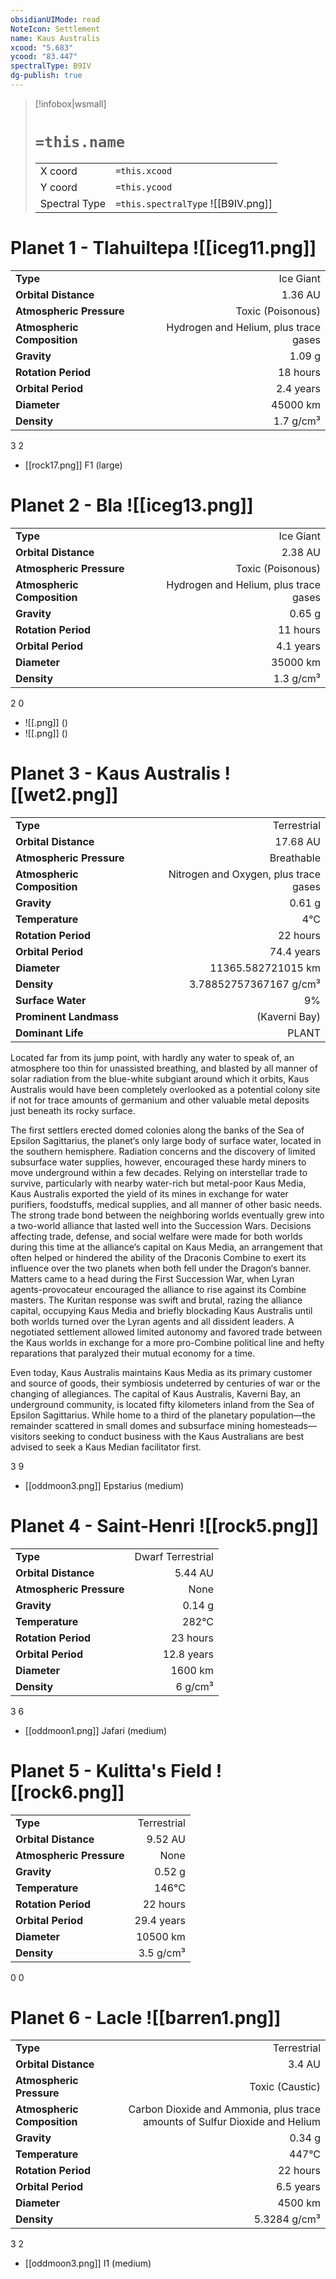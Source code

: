 ```yaml
---
obsidianUIMode: read
NoteIcon: Settlement
name: Kaus Australis
xcood: "5.683"
ycood: "83.447"
spectralType: B9IV
dg-publish: true
---
```

> [!infobox|wsmall]
> # `=this.name`
> | | |
> | - | - |
> | X coord | `=this.xcood` |
> | Y coord| `=this.ycood` |
> | Spectral Type | `=this.spectralType` ![[B9IV.png]] |

# Planet 1 - Tlahuiltepa ![[iceg11.png]]
|                             |                           |
| --------------------------- | -------------------------:|
| **Type**                    |             Ice Giant |
| **Orbital Distance**        |   1.36 AU |
| **Atmospheric Pressure**    |       Toxic (Poisonous) |
| **Atmospheric Composition** |      Hydrogen and Helium, plus trace gases |
| **Gravity**                 |        1.09 g |
| **Rotation Period**         |  18 hours |
| **Orbital Period** | 2.4 years |
| **Diameter**                |      45000 km | 
| **Density**                 |    1.7 g/cm³ |



3
2

- [[rock17.png]] F1 (large)

# Planet 2 - Bla ![[iceg13.png]]
|                             |                           |
| --------------------------- | -------------------------:|
| **Type**                    |             Ice Giant |
| **Orbital Distance**        |   2.38 AU |
| **Atmospheric Pressure**    |       Toxic (Poisonous) |
| **Atmospheric Composition** |      Hydrogen and Helium, plus trace gases |
| **Gravity**                 |        0.65 g |
| **Rotation Period**         |  11 hours |
| **Orbital Period** | 4.1 years |
| **Diameter**                |      35000 km | 
| **Density**                 |    1.3 g/cm³ |



2
0

- ![[.png]]  ()
- ![[.png]]  ()


# Planet 3 - Kaus Australis ![[wet2.png]]
|                             |                           |
| --------------------------- | -------------------------:|
| **Type**                    |             Terrestrial |
| **Orbital Distance**        |   17.68 AU |
| **Atmospheric Pressure**    |       Breathable |
| **Atmospheric Composition** |      Nitrogen and Oxygen, plus trace gases |
| **Gravity**                 |        0.61 g |
| **Temperature**             |    4°C |
| **Rotation Period**         |  22 hours |
| **Orbital Period** | 74.4 years |
| **Diameter**                |      11365.582721015 km | 
| **Density**                 |    3.78852757367167 g/cm³ |
| **Surface Water**           |           9% | 
| **Prominent Landmass**      |         (Kaverni Bay) | 
| **Dominant Life**           |         PLANT |

Located far from its jump point, with hardly any water to speak of, an atmosphere too thin for unassisted breathing, and blasted by all manner of solar radiation from the blue-white subgiant around which it orbits, Kaus Australis would have been completely overlooked as a potential colony site if not for trace amounts of germanium and other valuable metal deposits just beneath its rocky surface.

The first settlers erected domed colonies along the banks of the Sea of Epsilon Sagittarius, the planet‘s only large body of surface water, located in the southern hemisphere. Radiation concerns and the discovery of limited subsurface water supplies, however, encouraged these hardy miners to move underground within a few decades. Relying on interstellar trade to survive, particularly with nearby water-rich but metal-poor Kaus Media, Kaus Australis exported the yield of its mines in exchange for water purifiers, foodstuffs, medical supplies, and all manner of other basic needs. The strong trade bond between the neighboring worlds eventually grew into a two-world alliance that lasted well into the Succession Wars. Decisions affecting trade, defense, and social welfare were made for both worlds during this time at the alliance‘s capital on Kaus Media, an arrangement that often helped or hindered the ability of the Draconis Combine to exert its influence over the two planets when both fell under the Dragon‘s banner. Matters came to a head during the First Succession War, when Lyran agents-provocateur encouraged the alliance to rise against its Combine masters. The Kuritan response was swift and brutal, razing the alliance capital, occupying Kaus Media and briefly blockading Kaus Australis until both worlds turned over the Lyran agents and all dissident leaders. A negotiated settlement allowed limited autonomy and favored trade between the Kaus worlds in exchange for a more pro-Combine political line and hefty reparations that paralyzed their mutual economy for a time.

Even today, Kaus Australis maintains Kaus Media as its primary customer and source of goods, their symbiosis undeterred by centuries of war or the changing of allegiances. The capital of Kaus Australis, Kaverni Bay, an underground community, is located fifty kilometers inland from the Sea of Epsilon Sagittarius. While home to a third of the planetary population—the remainder scattered in small domes and subsurface mining homesteads—visitors seeking to conduct business with the Kaus Australians are best advised to seek a Kaus Median facilitator first.

3
9

- [[oddmoon3.png]] Epstarius (medium)

# Planet 4 - Saint-Henri ![[rock5.png]]
|                             |                           |
| --------------------------- | -------------------------:|
| **Type**                    |             Dwarf Terrestrial |
| **Orbital Distance**        |   5.44 AU |
| **Atmospheric Pressure**    |       None |
| **Gravity**                 |        0.14 g |
| **Temperature**             |    282°C |
| **Rotation Period**         |  23 hours |
| **Orbital Period** | 12.8 years |
| **Diameter**                |      1600 km | 
| **Density**                 |    6 g/cm³ |



3
6

- [[oddmoon1.png]] Jafari (medium)

# Planet 5 - Kulitta's Field ![[rock6.png]]
|                             |                           |
| --------------------------- | -------------------------:|
| **Type**                    |             Terrestrial |
| **Orbital Distance**        |   9.52 AU |
| **Atmospheric Pressure**    |       None |
| **Gravity**                 |        0.52 g |
| **Temperature**             |    146°C |
| **Rotation Period**         |  22 hours |
| **Orbital Period** | 29.4 years |
| **Diameter**                |      10500 km | 
| **Density**                 |    3.5 g/cm³ |



0
0



# Planet 6 - Lacle ![[barren1.png]]
|                             |                           |
| --------------------------- | -------------------------:|
| **Type**                    |             Terrestrial |
| **Orbital Distance**        |   3.4 AU |
| **Atmospheric Pressure**    |       Toxic (Caustic) |
| **Atmospheric Composition** |      Carbon Dioxide and Ammonia, plus trace amounts of Sulfur Dioxide and Helium |
| **Gravity**                 |        0.34 g |
| **Temperature**             |    447°C |
| **Rotation Period**         |  22 hours |
| **Orbital Period** | 6.5 years |
| **Diameter**                |      4500 km | 
| **Density**                 |    5.3284 g/cm³ |



3
2

- [[oddmoon3.png]] I1 (medium)

